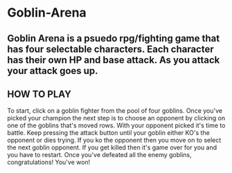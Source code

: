 # Goblin-Arena
Goblin Arena is a psuedo rpg/fighting game that has four selectable characters.
Each character has their own HP and base attack.
As you attack your attack goes up. 
-------------------------------------------------------------------------------
HOW TO PLAY
-------------------------------------------------------------------------------
To start, click on a goblin fighter from the pool of four goblins.
Once you've picked your champion the next step is to choose an opponent by clicking on one of the goblins that's moved rows.
With your opponent picked it's time to battle. 
Keep pressing the attack button until your goblin either KO's the opponent or dies trying.
If you ko the opponent then you move on to select the next goblin opponent.
If you get killed then it's game over for you and you have to restart.
Once you've defeated all the enemy goblins, congratulations! You've won!
